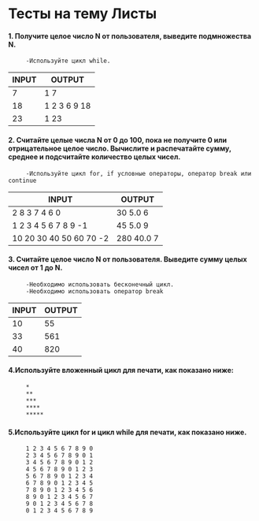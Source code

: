 # Тесты на тему Листы

#### 1. Получите целое число N от пользователя, выведите подмножества N.
         -Используйте цикл while.


| INPUT | OUTPUT |
|   ---   |   ---  |
| 7 | 1 7 |
| 18 | 1 2 3 6 9 18 |
| 23 | 1 23 |


#### 2. Считайте целые числа N от 0 до 100, пока не получите 0 или отрицательное целое число. Вычислите и распечатайте сумму, среднее и подсчитайте количество целых чисел.
         -Используйте цикл for, if условные операторы, оператор break или continue

| INPUT | OUTPUT |
|   ---   |   ---  |
| 2 8 3 7 4 6 0 | 30 5.0 6 |
| 1 2 3 4 5 6 7 8 9 -1 | 45 5.0 9 |
| 10 20 30 40 50 60 70 -2 | 280 40.0 7 |
                    
                    


#### 3. Считайте целое число N от пользователя. Выведите сумму целых чисел от 1 до N.
         -Необходимо использовать бесконечный цикл.
         -Необходимо использовать оператор break


| INPUT | OUTPUT |
|   ---   |   ---  |
| 10 | 55 |
| 33 | 561 |
| 40 | 820 |


#### 4.Используйте вложенный цикл для печати, как показано ниже:
         *
         **
         ***
         ****
         *****
#### 5.Используйте цикл for и цикл while для печати, как показано ниже.
         1 2 3 4 5 6 7 8 9 0
         2 3 4 5 6 7 8 9 0 1
         3 4 5 6 7 8 9 0 1 2
         4 5 6 7 8 9 0 1 2 3
         5 6 7 8 9 0 1 2 3 4
         6 7 8 9 0 1 2 3 4 5
         7 8 9 0 1 2 3 4 5 6
         8 9 0 1 2 3 4 5 6 7
         9 0 1 2 3 4 5 6 7 8
         0 1 2 3 4 5 6 7 8 9
         

